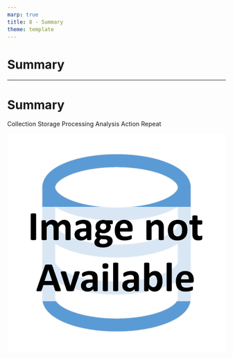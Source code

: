 ```yaml
---
marp: true
title: 8 - Summary
theme: template
---
```


<!-- _class: title-only -->

# Summary

<!--
In this module, we learned about the data life cycle... the journey of data from inception to action.
-->

---

<!-- _class: title-two-content-left-center -->

# Summary

Collection
Storage
Processing
Analysis
Action
Repeat

![image An icon containing three arrows in a circle chasing each other (like the recycle symbol), in a minimalist style](images/placeholder.png)

<!--
First, we learned about data collection and how we record observations of our world.

Next, we learned about data storage, and the various types of data repositories we encounter.

Then, we learned about data processing, and the steps we perform to prepare our data for analysis.

Next, we learned about data analysis, and the many tools we can use to analyze our data.

Then, we learned about taking action based on the results of our analysis.

Finally, we learned about how we repeat this process, using feedback as our guide, to optimize over time.

In the next module, we'll wrap things up for this course and learn where to go next to continue our *own* data-science journey.
-->